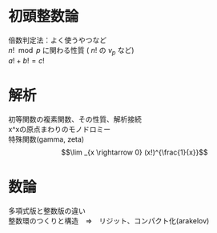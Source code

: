 # 初頭整数論
倍数判定法：よく使うやつなど  
$n! \mod p$ に関わる性質 ( $n!$ の $v_p$ など)  
$a!+b!=c!$

# 解析
初等関数の複素関数、その性質、解析接続  
x^xの原点まわりのモノドロミー  
特殊関数(gamma, zeta)  
$$\lim _{x \rightarrow 0} (x!)^{\frac{1}{x}}$$

# 数論
多項式版と整数版の違い  
整数環のつくりと構造　⇒　リジット、コンパクト化(arakelov)
